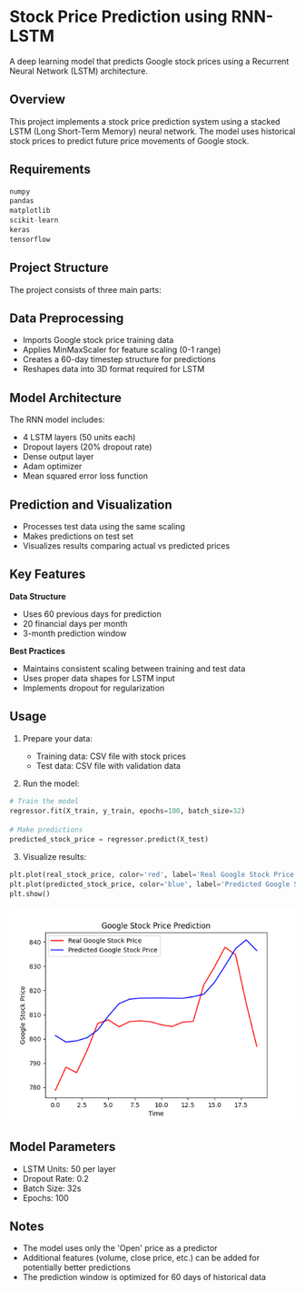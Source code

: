 # Stock Price Prediction using RNN-LSTM

A deep learning model that predicts Google stock prices using a Recurrent Neural Network (LSTM) architecture.

## Overview

This project implements a stock price prediction system using a stacked LSTM (Long Short-Term Memory) neural network. The model uses historical stock prices to predict future price movements of Google stock.

## Requirements

```python
numpy
pandas
matplotlib
scikit-learn
keras
tensorflow
```

## Project Structure

The project consists of three main parts:

## Data Preprocessing

- Imports Google stock price training data
- Applies MinMaxScaler for feature scaling (0-1 range)
- Creates a 60-day timestep structure for predictions
- Reshapes data into 3D format required for LSTM

## Model Architecture

The RNN model includes:
- 4 LSTM layers (50 units each)
- Dropout layers (20% dropout rate)
- Dense output layer
- Adam optimizer
- Mean squared error loss function

## Prediction and Visualization

- Processes test data using the same scaling
- Makes predictions on test set
- Visualizes results comparing actual vs predicted prices
## Key Features

**Data Structure**
- Uses 60 previous days for prediction
- 20 financial days per month
- 3-month prediction window

**Best Practices**
- Maintains consistent scaling between training and test data
- Uses proper data shapes for LSTM input
- Implements dropout for regularization

## Usage

1. Prepare your data:
   - Training data: CSV file with stock prices
   - Test data: CSV file with validation data

2. Run the model:
```python
# Train the model
regressor.fit(X_train, y_train, epochs=100, batch_size=32)

# Make predictions
predicted_stock_price = regressor.predict(X_test)
```

3. Visualize results:
```python
plt.plot(real_stock_price, color='red', label='Real Google Stock Price')
plt.plot(predicted_stock_price, color='blue', label='Predicted Google Stock Price')
plt.show()
```

![alt text](Figure_1.png)

## Model Parameters

- LSTM Units: 50 per layer
- Dropout Rate: 0.2
- Batch Size: 32s
- Epochs: 100

## Notes

- The model uses only the 'Open' price as a predictor
- Additional features (volume, close price, etc.) can be added for potentially better predictions
- The prediction window is optimized for 60 days of historical data